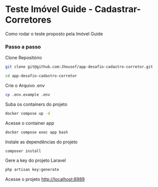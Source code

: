 # Teste Imóvel Guide - Cadastrar-Corretores

Como rodar o teste proposto pela Imóvel Guide

### Passo a passo

Clone Repositório

```sh
git clone git@github.com:Jhousef/app-desafio-cadastro-corretor.git
```

```sh
cd app-desafio-cadastro-corretor
```

Crie o Arquivo .env

```sh
cp .env.example .env
```

Suba os containers do projeto

```sh
docker compose up -d
```

Acesse o container app

```sh
docker compose exec app bash
```

Instale as dependências do projeto

```sh
composer install
```

Gere a key do projeto Laravel

```sh
php artisan key:generate
```

Acesse o projeto
[http://localhost:8989](http://localhost:8989)
